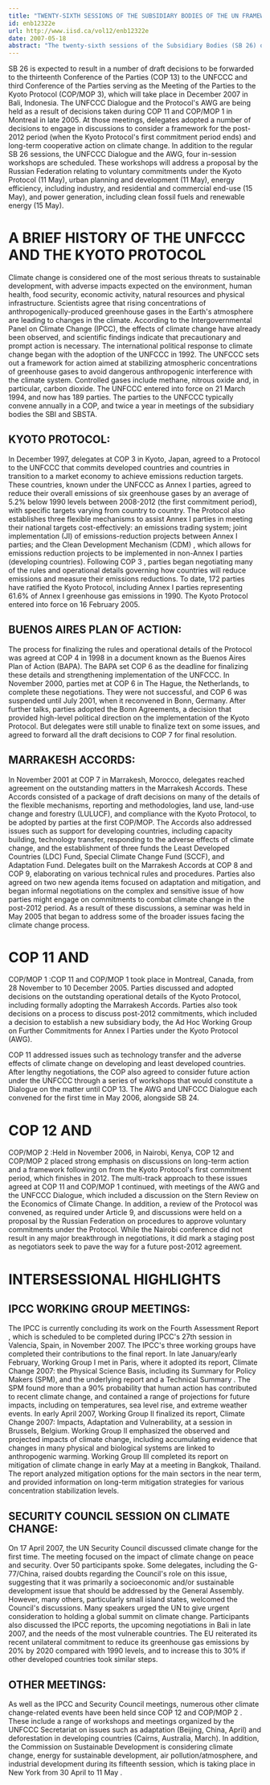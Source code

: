 ```yaml
---
title: "TWENTY-SIXTH SESSIONS OF THE SUBSIDIARY BODIES OF THE UN FRAMEWORK CONVENTION ON CLIMATE CHANGE AND ASSOCIATED MEETINGS: 7-18 MAY 2007"
id: enb12322e
url: http://www.iisd.ca/vol12/enb12322e
date: 2007-05-18
abstract: "The twenty-sixth sessions of the Subsidiary Bodies (SB 26) of the United Nations Framework Convention on Climate Change (UNFCCC) are taking place from 7-18 May 2007, at the Maritim Hotel in Bonn, Germany. The third session of the Ad Hoc Working Group on Further Commitments for Annex I Parties under the Kyoto Protocol (AWG) will also be held, from 14-18 May. In addition, the third workshop under the UNFCCC Dialogue on long-term cooperative action to address climate change by enhancing implementation of the Convention (UNFCCC Dialogue) will take place on 16 and 17 May. At SB 26 , the Subsidiary Body for Scientific and Technological Advice (SBSTA) will take up issues such as the Nairobi work programme on impacts, vulnerability and adaptation to climate change, the development and transfer of technologies, reducing emissions from deforestation in developing countries, methodological issues, and climate change mitigation. The Subsidiary Body for Implementation (SBI) will consider national communications, the financial mechanism, including the Least Developed Countries Fund and Adaptation Fund, the adverse effects of climate change, capacity building, compliance with the Kyoto Protocol, arrangements for intergovernmental meetings, and administrative and financial matters."
---
```


SB 26 is expected to result in a number of draft decisions to be forwarded to the thirteenth Conference of the Parties (COP 13) to the UNFCCC and third Conference of the Parties serving as the Meeting of the Parties to the Kyoto Protocol (COP/MOP 3), which will take place in December 2007 in Bali, Indonesia. The UNFCCC Dialogue and the Protocol's AWG are being held as a result of decisions taken during COP 11 and COP/MOP 1 in Montreal in late 2005. At those meetings, delegates adopted a number of decisions to engage in discussions to consider a framework for the post-2012 period (when the Kyoto Protocol's first commitment period ends) and long-term cooperative action on climate change. In addition to the regular SB 26 sessions, the UNFCCC Dialogue and the AWG, four in-session workshops are scheduled. These workshops will address a proposal by the Russian Federation relating to voluntary commitments under the Kyoto Protocol (11 May), urban planning and development (11 May), energy efficiency, including industry, and residential and commercial end-use (15 May), and power generation, including clean fossil fuels and renewable energy (15 May).

# A BRIEF HISTORY OF THE UNFCCC AND THE KYOTO PROTOCOL

Climate change is considered one of the most serious threats to sustainable development, with adverse impacts expected on the environment, human health, food security, economic activity, natural resources and physical infrastructure. Scientists agree that rising concentrations of anthropogenically-produced greenhouse gases in the Earth's atmosphere are leading to changes in the climate. According to the Intergovernmental Panel on Climate Change (IPCC), the effects of climate change have already been observed, and scientific findings indicate that precautionary and prompt action is necessary. The international political response to climate change began with the adoption of the UNFCCC in 1992. The UNFCCC sets out a framework for action aimed at stabilizing atmospheric concentrations of greenhouse gases to avoid dangerous anthropogenic interference with the climate system. Controlled gases include methane, nitrous oxide and, in particular, carbon dioxide. The UNFCCC entered into force on 21 March 1994, and now has 189 parties. The parties to the UNFCCC typically convene annually in a COP, and twice a year in meetings of the subsidiary bodies the SBI and SBSTA.

## KYOTO PROTOCOL:

In December 1997, delegates at COP 3 in Kyoto, Japan, agreed to a Protocol to the UNFCCC that commits developed countries and countries in transition to a market economy to achieve emissions reduction targets. These countries, known under the UNFCCC as Annex I parties, agreed to reduce their overall emissions of six greenhouse gases by an average of 5.2% below 1990 levels between 2008-2012 (the first commitment period), with specific targets varying from country to country. The Protocol also establishes three flexible mechanisms to assist Annex I parties in meeting their national targets cost-effectively: an emissions trading system; joint implementation (JI) of emissions-reduction projects between Annex I parties; and the Clean Development Mechanism (CDM) , which allows for emissions reduction projects to be implemented in non-Annex I parties (developing countries). Following COP 3 , parties began negotiating many of the rules and operational details governing how countries will reduce emissions and measure their emissions reductions. To date, 172 parties have ratified the Kyoto Protocol, including Annex I parties representing 61.6% of Annex I greenhouse gas emissions in 1990. The Kyoto Protocol entered into force on 16 February 2005.

## BUENOS AIRES PLAN OF ACTION:

The process for finalizing the rules and operational details of the Protocol was agreed at COP 4 in 1998 in a document known as the Buenos Aires Plan of Action (BAPA). The BAPA set COP 6 as the deadline for finalizing these details and strengthening implementation of the UNFCCC. In November 2000, parties met at COP 6 in The Hague, the Netherlands, to complete these negotiations. They were not successful, and COP 6 was suspended until July 2001, when it reconvened in Bonn, Germany. After further talks, parties adopted the Bonn Agreements, a decision that provided high-level political direction on the implementation of the Kyoto Protocol. But delegates were still unable to finalize text on some issues, and agreed to forward all the draft decisions to COP 7 for final resolution.

## MARRAKESH ACCORDS:

In November 2001 at COP 7 in Marrakesh, Morocco, delegates reached agreement on the outstanding matters in the Marrakesh Accords. These Accords consisted of a package of draft decisions on many of the details of the flexible mechanisms, reporting and methodologies, land use, land-use change and forestry (LULUCF), and compliance with the Kyoto Protocol, to be adopted by parties at the first COP/MOP. The Accords also addressed issues such as support for developing countries, including capacity building, technology transfer, responding to the adverse effects of climate change, and the establishment of three funds the Least Developed Countries (LDC) Fund, Special Climate Change Fund (SCCF), and Adaptation Fund. Delegates built on the Marrakesh Accords at COP 8 and COP 9, elaborating on various technical rules and procedures. Parties also agreed on two new agenda items focused on adaptation and mitigation, and began informal negotiations on the complex and sensitive issue of how parties might engage on commitments to combat climate change in the post-2012 period. As a result of these discussions, a seminar was held in May 2005 that began to address some of the broader issues facing the climate change process.

# COP 11 AND

COP/MOP 1 :COP 11 and COP/MOP 1 took place in Montreal, Canada, from 28 November to 10 December 2005. Parties discussed and adopted decisions on the outstanding operational details of the Kyoto Protocol, including formally adopting the Marrakesh Accords. Parties also took decisions on a process to discuss post-2012 commitments, which included a decision to establish a new subsidiary body, the Ad Hoc Working Group on Further Commitments for Annex I Parties under the Kyoto Protocol (AWG).

COP 11 addressed issues such as technology transfer and the adverse effects of climate change on developing and least developed countries. After lengthy negotiations, the COP also agreed to consider future action under the UNFCCC through a series of workshops that would constitute a Dialogue on the matter until COP 13. The AWG and UNFCCC Dialogue each convened for the first time in May 2006, alongside SB 24.

# COP 12 AND

COP/MOP 2 :Held in November 2006, in Nairobi, Kenya, COP 12 and COP/MOP 2 placed strong emphasis on discussions on long-term action and a framework following on from the Kyoto Protocol's first commitment period, which finishes in 2012. The multi-track approach to these issues agreed at COP 11 and COP/MOP 1 continued, with meetings of the AWG and the UNFCCC Dialogue, which included a discussion on the Stern Review on the Economics of Climate Change. In addition, a review of the Protocol was convened, as required under Article 9, and discussions were held on a proposal by the Russian Federation on procedures to approve voluntary commitments under the Protocol. While the Nairobi conference did not result in any major breakthrough in negotiations, it did mark a staging post as negotiators seek to pave the way for a future post-2012 agreement.

# INTERSESSIONAL HIGHLIGHTS

## IPCC WORKING GROUP MEETINGS:

The IPCC is currently concluding its work on the Fourth Assessment Report , which is scheduled to be completed during IPCC's 27th session in Valencia, Spain, in November 2007. The IPCC's three working groups have completed their contributions to the final report. In late January/early February, Working Group I met in Paris, where it adopted its report, Climate Change 2007: the Physical Science Basis, including its Summary for Policy Makers (SPM), and the underlying report and a Technical Summary . The SPM found more than a 90% probability that human action has contributed to recent climate change, and contained a range of projections for future impacts, including on temperatures, sea level rise, and extreme weather events. In early April 2007, Working Group II finalized its report, Climate Change 2007: Impacts, Adaptation and Vulnerability, at a session in Brussels, Belgium. Working Group II emphasized the observed and projected impacts of climate change, including accumulating evidence that changes in many physical and biological systems are linked to anthropogenic warming. Working Group III completed its report on mitigation of climate change in early May at a meeting in Bangkok, Thailand. The report analyzed mitigation options for the main sectors in the near term, and provided information on long-term mitigation strategies for various concentration stabilization levels.

## SECURITY COUNCIL SESSION ON CLIMATE CHANGE:

On 17 April 2007, the UN Security Council discussed climate change for the first time. The meeting focused on the impact of climate change on peace and security. Over 50 participants spoke. Some delegates, including the G-77/China, raised doubts regarding the Council's role on this issue, suggesting that it was primarily a socioeconomic and/or sustainable development issue that should be addressed by the General Assembly. However, many others, particularly small island states, welcomed the Council's discussions. Many speakers urged the UN to give urgent consideration to holding a global summit on climate change. Participants also discussed the IPCC reports, the upcoming negotiations in Bali in late 2007, and the needs of the most vulnerable countries. The EU reiterated its recent unilateral commitment to reduce its greenhouse gas emissions by 20% by 2020 compared with 1990 levels, and to increase this to 30% if other developed countries took similar steps.

## OTHER MEETINGS:

As well as the IPCC and Security Council meetings, numerous other climate change-related events have been held since COP 12 and COP/MOP 2 . These include a range of workshops and meetings organized by the UNFCCC Secretariat on issues such as adaptation (Beijing, China, April) and deforestation in developing countries (Cairns, Australia, March). In addition, the Commission on Sustainable Development is considering climate change, energy for sustainable development, air pollution/atmosphere, and industrial development during its fifteenth session, which is taking place in New York from 30 April to 11 May .